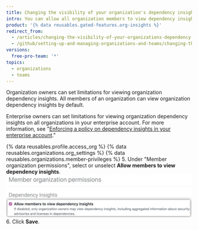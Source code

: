 ```yaml
---
title: Changing the visibility of your organization's dependency insights
intro: You can allow all organization members to view dependency insights for your organization or limit viewing to organization owners.
product: '{% data reusables.gated-features.org-insights %}'
redirect_from:
  - /articles/changing-the-visibility-of-your-organizations-dependency-insights
  - /github/setting-up-and-managing-organizations-and-teams/changing-the-visibility-of-your-organizations-dependency-insights
versions:
  free-pro-team: '*'
topics:
  - organizations
  - teams
---
```


Organization owners can set limitations for viewing organization dependency insights. All members of an organization can view organization dependency insights by default.

Enterprise owners can set limitations for viewing organization dependency insights on all organizations in your enterprise account. For more information, see "[Enforcing a policy on dependency insights in your enterprise account](/articles/enforcing-a-policy-on-dependency-insights-in-your-enterprise-account)."

{% data reusables.profile.access_org %}
{% data reusables.organizations.org_settings %}
{% data reusables.organizations.member-privileges %}
5. Under "Member organization permissions", select or unselect **Allow members to view dependency insights**.
![Checkbox to allow members to view insights](/assets/images/help/organizations/allow-members-to-view-insights.png)
6. Click **Save**.
